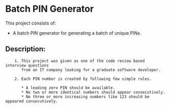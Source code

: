 # Batch PIN Generator

This project consists of:
* A batch PIN generator for generating a batch of unique PINs.

## Description:

```
    1. This project was given as one of the code review based interview questions 
       from an IT company looking for a graduate software developer.
```

```
    2. Each PIN number is created by following few simple rules.

       * A leading zero PIN should be available.
       * No two or more identical numbers should appear consecutively.
       * No three or more increasing numbers like 123 should be appeared consecutively.
```